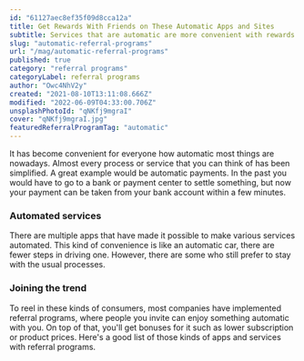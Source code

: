 ```yaml
---
id: "61127aec8ef35f09d8cca12a"
title: Get Rewards With Friends on These Automatic Apps and Sites
subtitle: Services that are automatic are more convenient with rewards.
slug: "automatic-referral-programs"
url: "/mag/automatic-referral-programs"
published: true
category: "referral programs"
categoryLabel: referral programs
author: "Owc4NhV2y"
created: "2021-08-10T13:11:08.666Z"
modified: "2022-06-09T04:33:00.706Z"
unsplashPhotoId: "qNKfj9mgraI"
cover: "qNKfj9mgraI.jpg"
featuredReferralProgramTag: "automatic"
---
```

It has become convenient for everyone how automatic most things are nowadays. Almost every process or service that you can think of has been simplified. A great example would be automatic payments. In the past you would have to go to a bank or payment center to settle something, but now your payment can be taken from your bank account within a few minutes.

### **Automated services**

There are multiple apps that have made it possible to make various services automated. This kind of convenience is like an automatic car, there are fewer steps in driving one. However, there are some who still prefer to stay with the usual processes.

### **Joining the trend**

To reel in these kinds of consumers, most companies have implemented referral programs, where people you invite can enjoy something automatic with you. On top of that, you'll get bonuses for it such as lower subscription or product prices. Here's a good list of those kinds of apps and services with referral programs.